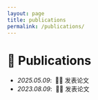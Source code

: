 ```yaml
---
layout: page
title: publications
permalink: /publications/
---
```


# 📝 Publications
- *2025.05.09*: &nbsp;🎉🎉 发表论文
- *2023.08.09*: &nbsp;🎉🎉 发表论文

